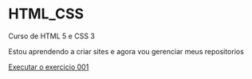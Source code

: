 # HTML_CSS
 Curso de HTML 5 e CSS 3

 Estou aprendendo a criar sites e agora vou gerenciar meus repositorios

 <a href="https://lucasbarrosdevv.github.io/HTML_CSS/Exercicio/ex001/index.html"> Executar o exercicio 001</a>
